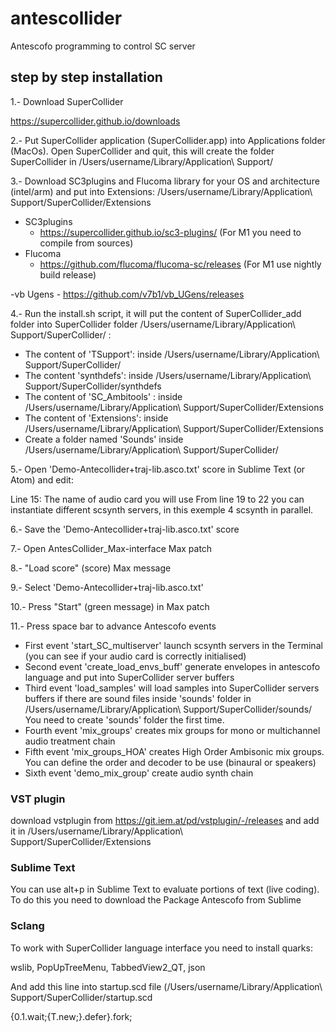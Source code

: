 # antescollider
Antescofo programming to control SC server
## step by step installation

1.- Download SuperCollider

https://supercollider.github.io/downloads

2.- Put SuperCollider application (SuperCollider.app) into Applications folder (MacOs). Open SuperCollider and quit, this will create the folder SuperCollider in /Users/username/Library/Application\ Support/

3.- Download SC3plugins and Flucoma library for your OS and architecture (intel/arm) and put into Extensions: /Users/username/Library/Application\ Support/SuperCollider/Extensions

- SC3plugins
    - https://supercollider.github.io/sc3-plugins/
(For M1 you need to compile from sources)
- Flucoma
    - https://github.com/flucoma/flucoma-sc/releases (For M1 use nightly build release)

-vb Ugens
    - https://github.com/v7b1/vb_UGens/releases

4.- Run the install.sh script, it will put the content of SuperCollider_add folder into SuperCollider folder /Users/username/Library/Application\ Support/SuperCollider/ :

* The content of 'TSupport': inside /Users/username/Library/Application\ Support/SuperCollider/ 
* The content 'synthdefs': inside /Users/username/Library/Application\ Support/SuperCollider/synthdefs
* The content of 'SC_Ambitools' : inside /Users/username/Library/Application\ Support/SuperCollider/Extensions
* The content of 'Extensions': inside /Users/username/Library/Application\ Support/SuperCollider/Extensions
* Create a folder named 'Sounds' inside /Users/username/Library/Application\ Support/SuperCollider/

5.- Open 'Demo-Antecollider+traj-lib.asco.txt' score in Sublime Text (or Atom) and edit:

Line 15: The name of audio card you will use
From line 19 to 22 you can instantiate different scsynth servers, in this exemple 4 scsynth in parallel.

6.- Save the 'Demo-Antecollider+traj-lib.asco.txt' score 

7.- Open AntesCollider_Max-interface Max patch

8.- "Load score" (score) Max message 

9.- Select 'Demo-Antecollider+traj-lib.asco.txt'

10.- Press "Start" (green message) in Max patch

11.- Press space bar to advance Antescofo events

- First event 'start_SC_multiserver' launch scsynth servers in the Terminal (you can see if your audio card is correctly initialised)
- Second event 'create_load_envs_buff' generate envelopes in antescofo language and put into SuperCollider server buffers
- Third event 'load_samples' will load samples into SuperCollider servers buffers if there are sound files inside 'sounds' folder in /Users/username/Library/Application\ Support/SuperCollider/sounds/ You need to create 'sounds' folder the first time.
- Fourth event 'mix_groups' creates mix groups for mono or multichannel audio treatment chain
- Fifth event 'mix_groups_HOA' creates High Order Ambisonic mix groups. You can define the order and decoder to be use (binaural or speakers)
- Sixth event 'demo_mix_group' create audio synth chain

### VST plugin

download vstplugin from 
https://git.iem.at/pd/vstplugin/-/releases
and add it in
/Users/username/Library/Application\ Support/SuperCollider/Extensions

### Sublime Text

You can use alt+p in Sublime Text to evaluate portions of text (live coding). To do this you need to download the Package Antescofo from Sublime

### Sclang 

To work with SuperCollider language interface you need to install quarks:

wslib, PopUpTreeMenu, TabbedView2_QT, json

And add this line into startup.scd file (/Users/username/Library/Application\ Support/SuperCollider/startup.scd

{0.1.wait;{T.new;}.defer}.fork;
 
